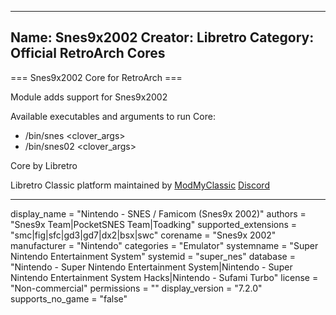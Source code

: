 -----------------------
Name: Snes9x2002
Creator: Libretro
Category: Official RetroArch Cores
-----------------------

=== Snes9x2002 Core for RetroArch ===

Module adds support for Snes9x2002

Available executables and arguments to run Core:
- /bin/snes <rom> <clover_args>
- /bin/snes02 <rom> <clover_args>

Core by Libretro

Libretro Classic platform maintained by [ModMyClassic](https://modmyclassic.com) [Discord](https://discordapp.com/invite/8gygsrw)

-----------------------

display_name = "Nintendo - SNES / Famicom (Snes9x 2002)"
authors = "Snes9x Team|PocketSNES Team|Toadking"
supported_extensions = "smc|fig|sfc|gd3|gd7|dx2|bsx|swc"
corename = "Snes9x 2002"
manufacturer = "Nintendo"
categories = "Emulator"
systemname = "Super Nintendo Entertainment System"
systemid = "super_nes"
database = "Nintendo - Super Nintendo Entertainment System|Nintendo - Super Nintendo Entertainment System Hacks|Nintendo - Sufami Turbo"
license = "Non-commercial"
permissions = ""
display_version = "7.2.0"
supports_no_game = "false"
